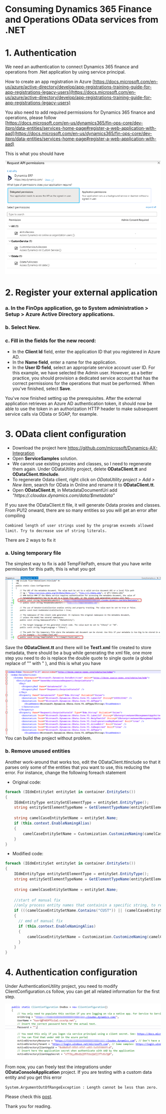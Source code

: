 # Consuming Dynamics 365 Finance and Operations OData services from .NET


# 1. Authentication 

We need an authentication to connect Dynamics 365 finance and operations from .Net application by using service principal.  

How to create an app registration in Azure [https://docs.microsoft.com/en-us/azure/active-directory/develop/app-registrations-training-guide-for-app-registrations-legacy-users](https://docs.microsoft.com/en-us/azure/active-directory/develop/app-registrations-training-guide-for-app-registrations-legacy-users) 

You also need to add required permissions for Dynamics 365 finance and operations, please follow  
[https://docs.microsoft.com/en-us/dynamics365/fin-ops-core/dev-itpro/data-entities/services-home-page#register-a-web-application-with-aad](https://docs.microsoft.com/en-us/dynamics365/fin-ops-core/dev-itpro/data-entities/services-home-page#register-a-web-application-with-aad)

This is what you should have

![Image](/imagesposts/Consuming-Dynamics-365-Finance-and-Operations-OData-services-from-NET_1.png)

# 2. Register your external application

### a. In the FinOps application, go to **System administration > Setup > Azure Active Directory applications**.
### b.	Select **New**.
### c.	Fill in the fields for the new record:

* In the **Client Id** field, enter the application ID that you registered in Azure AD.
* In the **Name field**, enter a name for the application.
* In the **User ID field**, select an appropriate service account user ID. For this example, we have selected the Admin user. However, as a better practice, you should provision a dedicated service account that has the correct permissions for the operations that must be performed. When you've finished, select **Save**.

You've now finished setting up the prerequisites. After the external application retrieves an Azure AD authentication token, it should now be able to use the token in an authorization HTTP header to make subsequent service calls via OData or SOAP, for example.

# 3. OData client configuration

* Download the project here https://github.com/microsoft/Dynamics-AX-Integration
* Open **ServiceSamples** solution.
* We cannot use existing proxies and classes, so I need to regenerate them again. Under ODataUtility project, delete **ODataClient.tt** and **ODataClient.ttinclude**. 
* To regenerate Odata client, right click on *ODataUtility project > Add > New item*, search for OData in Online and rename it to **ODataClient.tt**.
* Open **ODataClient.tt**, in MetadataDocumentUri add *"https://<yourEnvironment>.cloudax.dynamics.com/data/$metadata"*

If you save the ODataClient.tt file, it will generate Odata proxies and classes. From PU12 onward, there are so many entities so you will get an error after compiling 

`Combined length of user strings used by the program exceeds allowed limit. Try to decrease use of string literals.`

There are 2 ways to fix it

### a. Using temporary file

The simplest way to fix is add TempFilePath, ensure that you have write permission for this path, this is what you got

![Image](/imagesposts/Consuming-Dynamics-365-Finance-and-Operations-OData-services-from-NET_2.png)

Save the **ODataClient.tt** and there will be **Test1.xml** file created to store metadata, there should be a bug while generating the xml file, one more step you need to do is replace the double quote to single quote (a global replace of "" with " ), and this is what you have 

![Image](/imagesposts/Consuming-Dynamics-365-Finance-and-Operations-OData-services-from-NET_3.png)
You can build the project without problem.

### b. Remove unused entities

Another work-around that works too, edit the ODataClient.ttinclude so that it parses only some of the entities that you want to use, this reducing the error. For instance, change the following foreach statement

* Original code:

```c#
foreach (IEdmEntitySet entitySet in container.EntitySets())
{
    IEdmEntityType entitySetElementType = entitySet.EntityType();
    string entitySetElementTypeName = GetElementTypeName(entitySetElementType, container);

    string camelCaseEntitySetName = entitySet.Name;
    if (this.context.EnableNamingAlias)
    {
        camelCaseEntitySetName = Customization.CustomizeNaming(camelCaseEntitySetName);
    }
}
```

* Modified code:

```c#
foreach (IEdmEntitySet entitySet in container.EntitySets())
{
    IEdmEntityType entitySetElementType = entitySet.EntityType();
    string entitySetElementTypeName = GetElementTypeName(entitySetElementType, container);

    string camelCaseEntitySetName = entitySet.Name;

    //start of manual fix 
    //only process entity names that containin a specific string, to reduce the string size
    if (((camelCaseEntitySetName.Contains("CUST")) || (camelCaseEntitySetName.Contains("VEND"))) || (camelCaseEntitySetName.Contains("SALES")))
    {
      // emd of manual fix
      if (this.context.EnableNamingAlias)
      {
          camelCaseEntitySetName = Customization.CustomizeNaming(camelCaseEntitySetName);
      }
    }
}
```

# 4. Authentication configuration

Under AuthenticationUtility project, you need to modify ClientConfiguration.cs follow, you can get all related information for the first step.

![Image](/imagesposts/Consuming-Dynamics-365-Finance-and-Operations-OData-services-from-NET_4.png)
 
From now, you can freely test the integrations under **ODataConsoleApplication** project.
If you are testing with a custom data entity and you get this error 

`System.ArgumentOutOfRangeException : Length cannot be less than zero.`

Please check this [post](https://nuxulu.com/2019/12/17/Dynamics-365-finance-and-operations-ODATA-consuming-Length-cannot-be-less-than-zero.html).

Thank you for reading.

